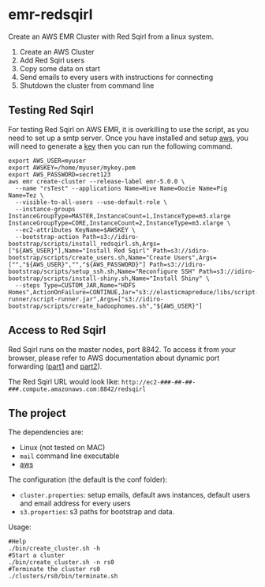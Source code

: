 # emr-redsqirl

Create an AWS EMR Cluster with Red Sqirl from a linux system.

1. Create an AWS Cluster
2. Add Red Sqirl users
3. Copy some data on start
3. Send emails to every users with instructions for connecting
4. Shutdown the cluster from command line

## Testing Red Sqirl

For testing Red Sqirl on AWS EMR, it is overkilling to use the script, as you need to set up a smtp server.
Once you have installed and setup [aws](http://docs.aws.amazon.com/cli/latest/userguide/installing.html), you will need to generate a [key](http://docs.aws.amazon.com/AWSEC2/latest/UserGuide/ec2-key-pairs.html)
then you can run the following command.

```
export AWS_USER=myuser
export AWSKEY=/home/myuser/mykey.pem
export AWS_PASSWORD=secret123
aws emr create-cluster --release-label emr-5.0.0 \
  --name "rsTest" --applications Name=Hive Name=Oozie Name=Pig Name=Tez \
  --visible-to-all-users --use-default-role \
  --instance-groups InstanceGroupType=MASTER,InstanceCount=1,InstanceType=m3.xlarge InstanceGroupType=CORE,InstanceCount=2,InstanceType=m3.xlarge \
  --ec2-attributes KeyName=$AWSKEY \
  --bootstrap-action Path=s3://idiro-bootstrap/scripts/install_redsqirl.sh,Args=["${AWS_USER}"],Name="Install Red Sqirl" Path=s3://idiro-bootstrap/scripts/create_users.sh,Name="Create Users",Args=["","${AWS_USER}","","${AWS_PASSWORD}"] Path=s3://idiro-bootstrap/scripts/setup_ssh.sh,Name="Reconfigure SSH" Path=s3://idiro-bootstrap/scripts/install-shiny.sh,Name="Install Shiny" \
  --steps Type=CUSTOM_JAR,Name="HDFS Homes",ActionOnFailure=CONTINUE,Jar="s3://elasticmapreduce/libs/script-runner/script-runner.jar",Args=["s3://idiro-bootstrap/scripts/create_hadoophomes.sh","${AWS_USER}"]
```

## Access to Red Sqirl

Red Sqirl runs on the master nodes, port 8842.
To access it from your browser, please refer to AWS documentation about dynamic port forwarding ([part1](http://docs.aws.amazon.com/ElasticMapReduce/latest/DeveloperGuide/emr-ssh-tunnel.html) and [part2](http://docs.aws.amazon.com/ElasticMapReduce/latest/DeveloperGuide/emr-connect-master-node-proxy.html)).

   The Red Sqirl URL would look like: `http://ec2-###-##-##-###.compute.amazonaws.com:8842/redsqirl`

## The project

The dependencies are:
* Linux (not tested on MAC)
* `mail` command line executable
* [aws](http://docs.aws.amazon.com/cli/latest/userguide/installing.html)

The configuration (the default is the conf folder):
* `cluster.properties`: setup emails, default aws instances, default users and email address for every users
* `s3.properties`: s3 paths for bootstrap and data.

Usage:
```
#Help
./bin/create_cluster.sh -h
#Start a cluster
./bin/create_cluster.sh -n rs0
#Terminate the cluster rs0
./clusters/rs0/bin/terminate.sh
```
